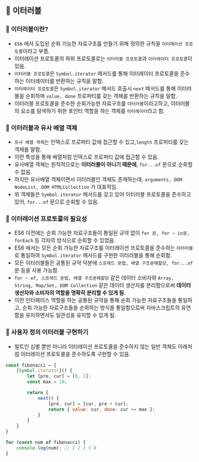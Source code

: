 ## 📌 이터러블

### 📌 이터러블이란?

- `ES6` 에서 도입된 순회 가능한 자료구조를 만들기 위해 정의한 규칙을 `이터레이션 프로토콜`이라고 부름.
- 이터레이션 프로토콜의 하위 프로토콜로는 `이터러블 프로토콜`과 `이터레이터 프로토콜`이 있음.
- `이터러블 프로토콜`은 `Symbol.iterator` 메서드를 통해 이터레이터 프로토콜을 준수하는 이터레이터를 반환하는 규칙을 말함. 
- `이터레이터 프로토콜`은 `Symbol.iterator` 메서드 호출시 `next` 메서드를 통해 이터러블을 순회하며 `value, done` 프로퍼티를 갖는 객체를 반환하는 규칙을 말함.
- 이터러블 프로토콜을 준수한 순회가능한 자료구조를 `이터러블`이라고하고, 이터러블의 요소를 탐색하기 위한 포인터 역할을 하는 객체를 `이터레이터`라고 함.

### 📌 이터러블과 유사 배열 객체

- `유사 배열 객체`는 인덱스로 프로퍼티 값에 접근할 수 있고,`length` 프로퍼티를 갖는 객체를 말함.
- 이런 특성을 통해 배열처럼 인덱스로 프로퍼티 값에 접근할 수 있음. 
- 유사배열 객체는 원칙적으로는 **이터러블이 아니기 때문에**, `for...of` 문으로 순회할 수 없음.
- 하지만 유사배열 객체이면서 이터러블인 객체도 존재하는데, `arguments, DOM NodeList, DOM HTMLCollection` 가 대표적임. 
- 위 객체들은 `Symbol.iterator` 메서드를 갖고 있어 이터러블 프로토콜을 준수하고 있어, `for...of` 문으로 순회할 수 있음.

### 📌 이터레이션 프로토콜의 필요성

- ES6 이전에는 순회 가능한 자료구조들이 통일된 규약 없이 `for 문, for ~ in문, forEach` 등 각자의 방식으로 순회할 수 있었음.
- ES6 에서는 모든 순회 가능한 자료구조를 이터레이션 프로토콜을 준수하는 `이터러블`로 통일하여 `Symbol.iterator` 메서드를 구현한 이터러블을 통해 순회함. 
- 모든 이터러블들은 공통된 규약 덕분에 `스프레드 문법, 배열 구조분해할당, for...of` 문 등을 사용 가능함.
- `for ~ of, 스프레드 문법, 배열 구조분해할당` 같은 데이터 소비자와 `Array, String, Map/Set, DOM Collection` 같은 데이터 생산자를 분리함으로써 **데이터 생산자와 소비자의 역할을 명확히 분리할 수 있게 됨.** 
- 이런 인터페이스 역할을 하는 공통된 규약을 통해 순회 가능한 자료구조들을 통일하고, 순회 가능한 자료구조들을 순회하는 방식을 통일함으로써 자바스크립트의 유연함을 유지하면서도 일관성을 유지할 수 있게 됨.

### 📌 사용자 정의 이터러블 구현하기

- 빌트인 심벌 뿐만 아니라 이터레이션 프로토콜을 준수하지 않는 일반 객체도 아래처럼 이터레이션 프로토콜을 준수하도록 구현할 수 있음.

```js 
const fibonacci = {
    [Symbol.iterator]() {
        let [pre, cur] = [0, 1];
        const max = 10;

        return {
            next() {
                [pre, cur] = [cur, pre + cur];
                return { value: cur, done: cur >= max };
            }
        }
    }
}

for (const num of fibonacci) {
    console.log(num); // 1 2 3 5 8
}

```